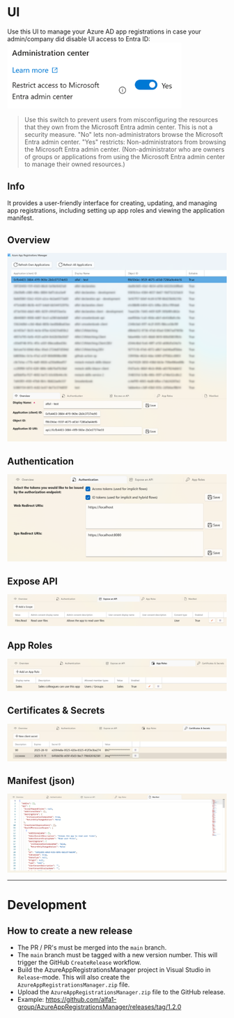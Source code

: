 # UI
Use this UI to manage your Azure AD app registrations in case your admin/company did disable UI access to Entra ID:
<img src="./Resources/entra.png" width="400px">

> Use this switch to prevent users from misconfiguring the resources that they own from the Microsoft Entra admin center.
  This is not a security measure.
  "No" lets non-administrators browse the Microsoft Entra admin center.
  "Yes" restricts: Non-administrators from browsing the Microsoft Entra admin center. (Non-administrator who are owners of groups or applications from using the Microsoft Entra admin center to manage their owned resources.)


## Info
It provides a user-friendly interface for creating, updating, and managing app registrations, including setting up app roles and viewing the application manifest.


## Overview

![overview](./Resources/screen-01.png)


## Authentication

![authentication](./Resources/authentication.png)


## Expose API

![expose](./Resources/expose.png)


## App Roles

![app-roles](./Resources/app-roles.png)


## Certificates & Secrets

![certs](./Resources/certs.png)


## Manifest (json)

![manifest](./Resources/manifest.png)

---

# Development

## How to create a new release
- The PR / PR's must be merged into the `main` branch.
- The `main` branch must be tagged with a new version number. This will trigger the GitHub `CreateRelease` workflow.
- Build the AzureAppRegistrationsManager project in Visual Studio in `Release`-mode. This will also create the `AzureAppRegistrationsManager.zip` file.
- Upload the `AzureAppRegistrationsManager.zip` file to the GitHub release.
- Example: https://github.com/alfa1-group/AzureAppRegistrationsManager/releases/tag/1.2.0